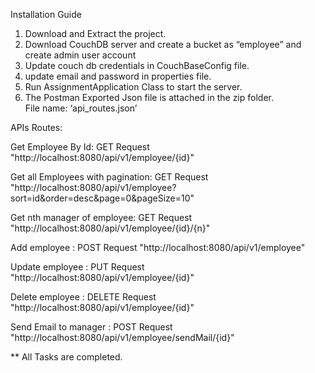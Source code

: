 Installation Guide

1. Download and Extract the project.
2. Download CouchDB server and create a bucket as “employee” and create admin user account
3. Update couch db credentials in CouchBaseConfig file.
4. update email and password in properties file.
5. Run AssignmentApplication Class to start the server.
6. The Postman Exported Json file is attached in the zip folder.  
   File name: ‘api_routes.json’

APIs Routes:

Get Employee By Id:
GET Request
"http://localhost:8080/api/v1/employee/{id}"

Get all Employees with pagination:
GET Request  
"http://localhost:8080/api/v1/employee?sort=id&order=desc&page=0&pageSize=10"

Get nth manager of employee:
GET Request
"http://localhost:8080/api/v1/employee/{id}/{n}"

Add employee :
POST Request
"http://localhost:8080/api/v1/employee"

Update employee :
PUT Request
"http://localhost:8080/api/v1/employee/{id}"

Delete employee :
DELETE Request
"http://localhost:8080/api/v1/employee/{id}"

Send Email to manager :
POST Request
"http://localhost:8080/api/v1/employee/sendMail/{id}"

\*\* All Tasks are completed.
